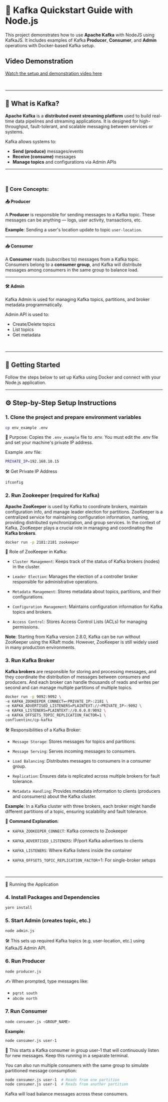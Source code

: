 <!-- @format -->

# 🧭 Kafka Quickstart Guide with Node.js

This project demonstrates how to use **Apache Kafka** with NodeJS using KafkaJS. It includes examples of Kafka **Producer**, **Consumer**, and **Admin** operations with Docker-based Kafka setup.

## Video Demonstration

[Watch the setup and demonstration video here](https://github.com/prashantyadav008/Kafka-Node-App/blob/kafka_setup/Working-Flow-of-Kafka-using-Nodejs.mp4)

<br>

---

## 📘 What is Kafka?

**Apache Kafka** is a **distributed event streaming platform** used to build real-time data pipelines and streaming applications. It is designed for high-throughput, fault-tolerant, and scalable messaging between services or systems.

Kafka allows systems to:

- **Send (produce)** messages/events
- **Receive (consume)** messages
- **Manage topics** and configurations via Admin APIs

---

<br>

### 🧩 Core Concepts:

#### 📤 Producer

A **Producer** is responsible for sending messages to a Kafka topic. These messages can be anything — logs, user activity, transactions, etc.

**Example**: Sending a user's location update to topic `user-location`.

---

#### 📥 Consumer

A **Consumer** reads (subscribes to) messages from a Kafka topic.
Consumers belong to a **consumer group**, and Kafka will distribute messages among consumers in the same group to balance load.

---

#### 🛠️ Admin

Kafka Admin is used for managing Kafka topics, partitions, and broker metadata programmatically.

Admin API is used to:

- Create/Delete topics
- List topics
- Get metadata

<br><hr>

## 🚀 Getting Started

Follow the steps below to set up Kafka using Docker and connect with your Node.js application.

---

## ⚙️ Step-by-Step Setup Instructions

### 1. Clone the project and prepare environment variables

```bash
cp env_example .env
```

📄 Purpose: Copies the `.env_example` file to .env. You must edit the .env file and set your machine's private IP address.

Example .env file:

```bash
PRIVATE_IP=192.168.10.15
```

🛠️ Get Private IP Address

```bash
ifconfig
```

### 2. Run Zookeeper (required for Kafka)

**Apache ZooKeeper** is used by Kafka to coordinate brokers, maintain configuration info, and manage leader election for partitions. ZooKeeper is a centralized service for maintaining configuration information, naming, providing distributed synchronization, and group services. In the context of Kafka, ZooKeeper plays a crucial role in managing and coordinating the **Kafka brokers**.

```bash
docker run -p 2181:2181 zookeeper
```

🔧 Role of ZooKeeper in Kafka:

- `Cluster Management`: Keeps track of the status of Kafka brokers (nodes) in the cluster.

- `Leader Election`: Manages the election of a controller broker responsible for administrative operations.

- `Metadata Management`: Stores metadata about topics, partitions, and their configurations.

- `Configuration Management`: Maintains configuration information for Kafka topics and brokers.

- `Access Control`: Stores Access Control Lists (ACLs) for managing permissions.

**Note**: Starting from Kafka version 2.8.0, Kafka can be run without ZooKeeper using the KRaft mode. However, ZooKeeper is still widely used in many production environments.

### 3. Run Kafka Broker

**Kafka brokers** are responsible for storing and processing messages, and they coordinate the distribution of messages between consumers and producers. And each broker can handle thousands of reads and writes per second and can manage multiple partitions of multiple topics.

```bash
docker run -p 9092:9092 \
-e KAFKA_ZOOKEEPER_CONNECT=<PRIVATE_IP>:2181 \
-e KAFKA_ADVERTISED_LISTENERS=PLAINTEXT://<PRIVATE_IP>:9092 \
-e KAFKA_LISTENERS=PLAINTEXT://0.0.0.0:9092 \
-e KAFKA_OFFSETS_TOPIC_REPLICATION_FACTOR=1 \
confluentinc/cp-kafka
```

🛠 Responsibilities of a Kafka Broker:

- `Message Storage`: Stores messages for topics and partitions.

- `Message Serving`: Serves incoming messages to consumers.

- `Load Balancing`: Distributes messages to consumers in a consumer group.

- `Replication`: Ensures data is replicated across multiple brokers for fault tolerance.

- `Metadata Handling`: Provides metadata information to clients (producers and consumers) about the Kafka cluster.

**Example**: In a Kafka cluster with three brokers, each broker might handle different partitions of a topic, ensuring scalability and fault tolerance.

🧠 **Command Explanation**:

- `KAFKA_ZOOKEEPER_CONNECT`: Kafka connects to Zookeeper

- `KAFKA_ADVERTISED_LISTENERS`: IP/port Kafka advertises to clients

- `KAFKA_LISTENERS`: Where Kafka listens inside the container

- `KAFKA_OFFSETS_TOPIC_REPLICATION_FACTOR`=1: For single-broker setups

<br><hr>

🚀 Running the Application

### 4. Install Packages and Dependencies

```bash
yarn install
```

### 5. Start Admin (creates topic, etc.)

```bash
node admin.js
```

🛠 This sets up required Kafka topics (e.g. user-location, etc.) using KafkaJS Admin API.

### 6. Run Producer

```bash
node producer.js
```

✍️ When prompted, type messages like:

- `pqrst south`
- `abcde north`

### 7. Run Consumer

```bash
node consumer.js <GROUP_NAME>
```

**Example:**

```bash
node consumer.js user-1
```

🔄 This starts a Kafka consumer in group user-1 that will continuously listen for new messages. Keep this running in a separate terminal.

You can also run multiple consumers with the same group to simulate partitioned message consumption:

```bash
node consumer.js user-1  # Reads from one partition
node consumer.js user-1  # Reads from another partition
```

Kafka will load balance messages across these consumers.
